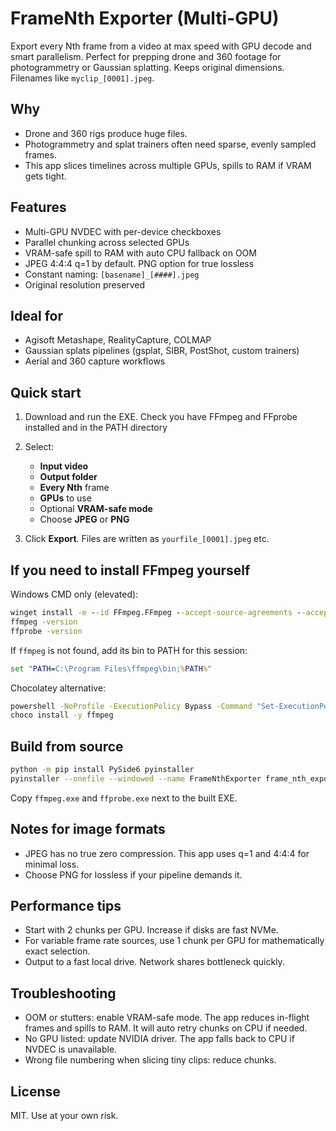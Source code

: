 # FrameNth Exporter (Multi-GPU)

Export every Nth frame from a video at max speed with GPU decode and smart parallelism. Perfect for prepping drone and 360 footage for photogrammetry or Gaussian splatting. Keeps original dimensions. Filenames like `myclip_[0001].jpeg`.

## Why

* Drone and 360 rigs produce huge files.
* Photogrammetry and splat trainers often need sparse, evenly sampled frames.
* This app slices timelines across multiple GPUs, spills to RAM if VRAM gets tight.

## Features

* Multi-GPU NVDEC with per-device checkboxes
* Parallel chunking across selected GPUs
* VRAM-safe spill to RAM with auto CPU fallback on OOM
* JPEG 4:4:4 q=1 by default. PNG option for true lossless
* Constant naming: `[basename]_[####].jpeg`
* Original resolution preserved

## Ideal for

* Agisoft Metashape, RealityCapture, COLMAP
* Gaussian splats pipelines (gsplat, SIBR, PostShot, custom trainers)
* Aerial and 360 capture workflows

## Quick start

1. Download and run the EXE. Check you have FFmpeg and FFprobe installed and in the PATH directory

2. Select:

   * **Input video**
   * **Output folder**
   * **Every Nth** frame
   * **GPUs** to use
   * Optional **VRAM-safe mode**
   * Choose **JPEG** or **PNG**

3. Click **Export**. Files are written as `yourfile_[0001].jpeg` etc.

## If you need to install FFmpeg yourself

Windows CMD only (elevated):

```cmd
winget install -e --id FFmpeg.FFmpeg --accept-source-agreements --accept-package-agreements
ffmpeg -version
ffprobe -version
```

If `ffmpeg` is not found, add its bin to PATH for this session:

```cmd
set "PATH=C:\Program Files\ffmpeg\bin;%PATH%"
```

Chocolatey alternative:

```cmd
powershell -NoProfile -ExecutionPolicy Bypass -Command "Set-ExecutionPolicy Bypass -Scope Process -Force; [System.Net.ServicePointManager]::SecurityProtocol=3072; iex ((New-Object System.Net.WebClient).DownloadString('https://community.chocolatey.org/install.ps1'))"
choco install -y ffmpeg
```

## Build from source

```bash
python -m pip install PySide6 pyinstaller
pyinstaller --onefile --windowed --name FrameNthExporter frame_nth_exporter_multi_gpu.py
```

Copy `ffmpeg.exe` and `ffprobe.exe` next to the built EXE.

## Notes for image formats

* JPEG has no true zero compression. This app uses q=1 and 4:4:4 for minimal loss.
* Choose PNG for lossless if your pipeline demands it.

## Performance tips

* Start with 2 chunks per GPU. Increase if disks are fast NVMe.
* For variable frame rate sources, use 1 chunk per GPU for mathematically exact selection.
* Output to a fast local drive. Network shares bottleneck quickly.

## Troubleshooting

* OOM or stutters: enable VRAM-safe mode. The app reduces in-flight frames and spills to RAM. It will auto retry chunks on CPU if needed.
* No GPU listed: update NVIDIA driver. The app falls back to CPU if NVDEC is unavailable.
* Wrong file numbering when slicing tiny clips: reduce chunks.

## License

MIT. Use at your own risk.
